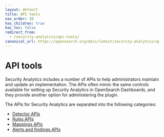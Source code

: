 ```yaml
---
layout: default
title: API tools
nav_order: 30
has_children: true
has_toc: false
redirect_from:
  - /security-analytics/api-tools/
canonical_url: https://opensearch.org/docs/latest/security-analytics/api-tools/index/
---
```


# API tools

Security Analytics includes a number of APIs to help administrators maintain and update an implementation. The APIs often mimic the same controls available for setting up Security Analytics in OpenSearch Dashboards, and they provide another option for administering the plugin.

The APIs for Security Analytics are separated into the following categories:

* [Detector APIs]({{site.url}}{{site.baseurl}}/security-analytics/api-tools/detector-api/)
* [Rules APIs]({{site.url}}{{site.baseurl}}/security-analytics/api-tools/rule-api/)
* [Mappings APIs]({{site.url}}{{site.baseurl}}/security-analytics/api-tools/mappings-api/)
* [Alerts and findings APIs]({{site.url}}{{site.baseurl}}/security-analytics/api-tools/alert-finding-api/)

